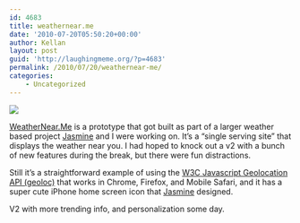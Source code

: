 ```yaml
---
id: 4683
title: weathernear.me
date: '2010-07-20T05:50:20+00:00'
author: Kellan
layout: post
guid: 'http://laughingmeme.org/?p=4683'
permalink: /2010/07/20/weathernear-me/
categories:
    - Uncategorized
---
```


![](http://weathernear.me/happy-day-logo-icon.png)

[WeatherNear.Me](http://weathernear.me) is a prototype that got built as part of a larger weather based project [Jasmine](http://brandxculture.com/blog) and I were working on. It’s a “single serving site” that displays the weather near you. I had hoped to knock out a v2 with a bunch of new features during the break, but there were fun distractions.

Still it’s a straightforward example of using the [W3C Javascript Geolocation API (geoloc)](http://dev.w3.org/geo/api/spec-source.html) that works in Chrome, Firefox, and Mobile Safari, and it has a super cute iPhone home screen icon that [Jasmine](http://brandxculture.com/blog) designed.

V2 with more trending info, and personalization some day.